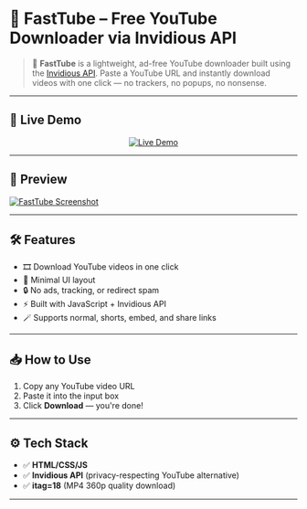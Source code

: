 # 🎥 FastTube – Free YouTube Downloader via Invidious API


> 🚀 **FastTube** is a lightweight, ad-free YouTube downloader built using the [Invidious API](https://github.com/iv-org/invidious). Paste a YouTube URL and instantly download videos with one click — no trackers, no popups, no nonsense.

---

## 🔗 Live Demo

<p align="center">
  <a href="https://pratikkarbhal.github.io/FastTube/" target="_blank">
    <img src="https://img.shields.io/badge/🚀%20Try%20FastTube%20Now-Click%20Here-blue?style=for-the-badge" alt="Live Demo">
  </a>
</p>

---

## 📸 Preview

<a href="https://pratikkarbhal.github.io/FastTube/" target="_blank"> ![FastTube Screenshot](https://github.com/user-attachments/assets/3db96dab-d005-43ee-a3d1-5cd65c049b7d)  </a>


---

## 🛠️ Features

- 🎞️ Download YouTube videos in one click
- 🧼 Minimal UI layout
- 🔒 No ads, tracking, or redirect spam
- ⚡ Built with JavaScript + Invidious API
- 🪄 Supports normal, shorts, embed, and share links

---

## 📥 How to Use

1. Copy any YouTube video URL
2. Paste it into the input box
3. Click **Download** — you're done!

---

## ⚙️ Tech Stack

- ✅ **HTML/CSS/JS**
- ✅ **Invidious API** (privacy-respecting YouTube alternative)
- ✅ **itag=18** (MP4 360p quality download)

---

